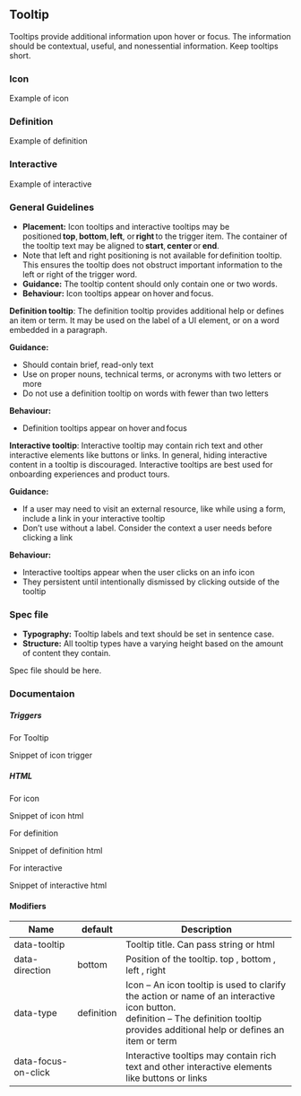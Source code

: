 
## Tooltip

Tooltips provide additional information upon hover or focus. The information should be contextual, useful, and nonessential information. Keep tooltips short.

### Icon

Example of icon

### Definition

Example of definition

### Interactive

Example of interactive



### General Guidelines

- **Placement:** Icon tooltips and interactive tooltips may be positioned **top**, **bottom**, **left**, or **right** to the trigger item. The container of the tooltip text may be aligned to **start**, **center** or **end**.
- Note that left and right positioning is not available for definition tooltip. This ensures the tooltip does not obstruct important information to the left or right of the trigger word.
- **Guidance:** The tooltip content should only contain one or two words.
- **Behaviour:** Icon tooltips appear on hover and focus.

**Definition tooltip**: The definition tooltip provides additional help or defines an item or term. It may be used on the label of a UI element, or on a word embedded in a paragraph.

**Guidance:**

- Should contain brief, read-only text
- Use on proper nouns, technical terms, or acronyms with two letters or more
- Do not use a definition tooltip on words with fewer than two letters

**Behaviour:**

- Definition tooltips appear on hover and focus

**Interactive tooltip**: Interactive tooltip may contain rich text and other interactive elements like buttons or links. In general, hiding interactive content in a tooltip is discouraged. Interactive tooltips are best used for onboarding experiences and product tours.

**Guidance:**

- If a user may need to visit an external resource, like while using a form, include a link in your interactive tooltip
- Don’t use without a label. Consider the context a user needs before clicking a link

**Behaviour:**

- Interactive tooltips appear when the user clicks on an info icon
- They persistent until intentionally dismissed by clicking outside of the tooltip



### Spec file

- **Typography:** Tooltip labels and text should be set in sentence case.
- **Structure:** All tooltip types have a varying height based on the amount of content they contain.

Spec file should be here.



### Documentaion

##### Triggers

For Tooltip

Snippet of icon trigger

##### HTML

For icon

Snippet of icon html

For definition

Snippet of definition html

For interactive

Snippet of interactive html

#### Modifiers

| Name                | default    | Description                                                                                                                                                                             |
| ------------------- | ---------- | --------------------------------------------------------------------------------------------------------------------------------------------------------------------------------------- |
| data-tooltip        |            | Tooltip title. Can pass string or html                                                                                                                                                  |
| data-direction      | bottom     | Position of the tooltip. top , bottom , left , right                                                                                                                                    |
| data-type           | definition | Icon – An icon tooltip is used to clarify the action or name of an interactive icon button.<br> definition – The definition tooltip provides additional help or defines an item or term |
| data-focus-on-click |            | Interactive tooltips may contain rich text and other interactive elements like buttons or links                                                                                         |
